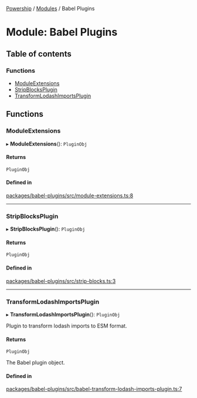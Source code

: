 [Powership](../README.md) / [Modules](../modules.md) / Babel Plugins

# Module: Babel Plugins

## Table of contents

### Functions

- [ModuleExtensions](Babel_Plugins.md#moduleextensions)
- [StripBlocksPlugin](Babel_Plugins.md#stripblocksplugin)
- [TransformLodashImportsPlugin](Babel_Plugins.md#transformlodashimportsplugin)

## Functions

### ModuleExtensions

▸ **ModuleExtensions**(): `PluginObj`

#### Returns

`PluginObj`

#### Defined in

[packages/babel-plugins/src/module-extensions.ts:8](https://github.com/antoniopresto/powership/blob/2672a73/packages/babel-plugins/src/module-extensions.ts#L8)

___

### StripBlocksPlugin

▸ **StripBlocksPlugin**(): `PluginObj`

#### Returns

`PluginObj`

#### Defined in

[packages/babel-plugins/src/strip-blocks.ts:3](https://github.com/antoniopresto/powership/blob/2672a73/packages/babel-plugins/src/strip-blocks.ts#L3)

___

### TransformLodashImportsPlugin

▸ **TransformLodashImportsPlugin**(): `PluginObj`

Plugin to transform lodash imports to ESM format.

#### Returns

`PluginObj`

The Babel plugin object.

#### Defined in

[packages/babel-plugins/src/babel-transform-lodash-imports-plugin.ts:7](https://github.com/antoniopresto/powership/blob/2672a73/packages/babel-plugins/src/babel-transform-lodash-imports-plugin.ts#L7)
